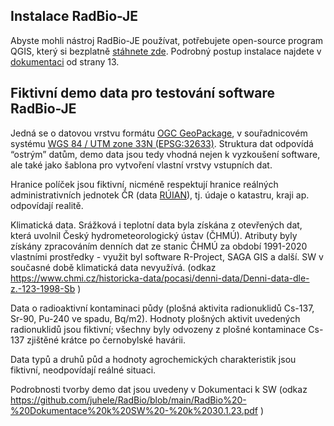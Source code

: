 
## Instalace RadBio-JE

Abyste mohli nástroj RadBio-JE používat,  potřebujete open-source program QGIS, který si bezplatně [stáhnete zde](https://www.qgis.org/en/site/forusers/download.html). Podrobný postup instalace najdete v [dokumentaci](https://github.com/juhele/RadBio/blob/main/RadBio%20-%20Dokumentace%20k%20SW%20-%20k%2030.1.23.pdf) od strany 13.


## Fiktivní demo data pro testování software RadBio-JE

Jedná se o datovou vrstvu formátu [OGC GeoPackage](www.geopackage.org), v souřadnicovém systému [WGS 84 / UTM zone 33N (EPSG:32633)](https://epsg.io/32633). Struktura dat odpovídá “ostrým” datům, demo data jsou tedy vhodná nejen k vyzkoušení software, ale také jako šablona pro vytvoření vlastní vrstvy vstupních dat.

Hranice políček jsou fiktivní, nicméně respektují hranice reálných administrativních jednotek ČR (data [RÚIAN]([www.geopackage.org](https://www.cuzk.cz/ruian/))), tj. údaje o katastru, kraji ap. odpovídají realitě. 

Klimatická data. Srážková i teplotní data byla získána z otevřených dat, která uvolnil Český hydrometeorologický ústav (ČHMÚ). Atributy byly získány zpracováním denních dat ze stanic ČHMÚ za období 1991-2020 vlastními prostředky - využit byl software R-Project, SAGA GIS a další. SW v současné době klimatická data nevyužívá.
(odkaz https://www.chmi.cz/historicka-data/pocasi/denni-data/Denni-data-dle-z.-123-1998-Sb )

Data o radioaktivní kontaminaci půdy (plošná aktivita radionuklidů Cs-137, Sr-90, Pu-240 ve spadu, Bq/m2). Hodnoty plošných aktivit uvedených radionuklidů jsou fiktivní; všechny byly odvozeny z plošné kontaminace Cs-137 zjištěné krátce po černobylské havárii.

Data typů a druhů půd a hodnoty agrochemických charakteristik jsou fiktivní, neodpovídají reálné situaci.

Podrobnosti tvorby demo dat jsou uvedeny v Dokumentaci k SW (odkaz https://github.com/juhele/RadBio/blob/main/RadBio%20-%20Dokumentace%20k%20SW%20-%20k%2030.1.23.pdf )


